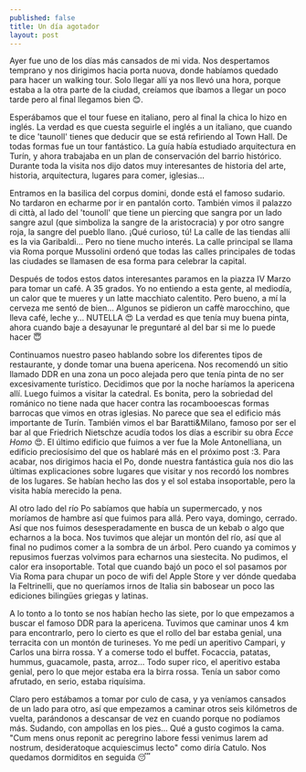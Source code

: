 ```yaml
---
published: false
title: Un día agotador
layout: post
---
```

Ayer fue uno de los días más cansados de mi vida. Nos despertamos temprano y nos dirigimos hacia porta nuova, donde habíamos quedado para hacer un walking tour. Solo llegar allí ya nos llevó una hora, porque estaba a la otra parte de la ciudad, creíamos que íbamos a llegar un poco tarde pero al final llegamos bien 😊. 

Esperábamos que el tour fuese en italiano, pero al final la chica lo hizo en inglés. La verdad es que cuesta seguirle el inglés a un italiano, que cuando te dice 'taunoll' tienes que deducir que se está refiriendo al Town Hall. De todas formas fue un tour fantástico. La guía había estudiado arquitectura en Turín, y ahora trabajaba en un plan de conservación del barrio histórico. Durante toda la visita nos dijo datos muy interesantes de historia del arte, historia, arquitectura, lugares para comer, iglesias...

Entramos en la basilica del corpus domini, donde está el famoso sudario. No tardaron en echarme por ir en pantalón corto. También vimos il palazzo di città, al lado del 'tounoll' que tiene un piercing que sangra por un lado sangre azul (que simboliza la sangre de la aristocracia) y por otro sangre roja, la sangre del pueblo llano. ¡Qué curioso, tú! La calle de las tiendas allí es la via Garibaldi... Pero no tiene mucho interés. La calle principal se llama via Roma porque Mussolini ordenó que todas las calles principales de todas las ciudades se llamasen de esa forma para celebrar la capital. 

Después de todos estos datos interesantes paramos en la piazza IV Marzo para tomar un café. A 35 grados. Yo no entiendo a esta gente, al mediodía, un calor que te mueres y un latte macchiato calentito. Pero bueno, a mí la cerveza me sentó de bien... Algunos se pidieron un caffè marocchino, que lleva café, leche y... NUTELLA 😍 La verdad es que tenía muy buena pinta, ahora cuando baje a desayunar le preguntaré al del bar si me lo puede hacer 😇 

Continuamos nuestro paseo hablando sobre los diferentes tipos de restaurante, y donde tomar una buena apericena. Nos recomendó un sitio llamado DDR en una zona un poco alejada pero que tenía pinta de no ser excesivamente turístico. Decidimos que por la noche haríamos la apericena allí. Luego fuimos a visitar la catedral. Es bonita, pero la sobriedad del románico no tiene nada que hacer contra las rocambooescas formas barrocas que vimos en otras iglesias. No parece que sea el edificio más importante de Turín. También vimos el bar Baratti&Milano, famoso por ser el bar al que Friedrich Nietschze acudía todos los días a escribir su obra *Ecce Homo* 😍. El último edificio que fuimos a ver fue la Mole Antonelliana, un edificio preciosísimo del que os hablaré más en el próximo post :3. Para acabar, nos dirigimos hacia el Po, donde nuestra fantástica guía nos dio las últimas explicaciones sobre lugares que visitar y nos recordó los nombres de los lugares. Se habían hecho las dos y el sol estaba insoportable, pero la visita había merecido la pena. 

Al otro lado del río Po sabíamos que había un supermercado, y nos moríamos de hambre así que fuimos para allá. Pero vaya, domingo, cerrado. Así que nos fuimos desesperadamente en busca de un kebab o algo que echarnos a la boca. Nos tuvimos que alejar un montón del río, así que al final no pudimos comer a la sombra de un árbol. Pero cuando ya comimos y repusimos fuerzas volvimos para echarnos una siestecita. No pudimos, el calor era insoportable. Total que cuando bajó un poco el sol pasamos por Via Roma para chupar un poco de wifi del Apple Store y ver dónde quedaba la Feltrinelli, que no queríamos irnos de Italia sin babosear un poco las ediciones bilingües griegas y latinas. 

A lo tonto a lo tonto se nos habían hecho las siete, por lo que empezamos a buscar el famoso DDR para la apericena. Tuvimos que caminar unos 4 km para encontrarlo, pero lo cierto es que el rollo del bar estaba genial, una terracita con un montón de turineses. Yo me pedí un aperitivo Campari, y Carlos una birra rossa. Y a comerse todo el buffet. Focaccia, patatas, hummus, guacamole, pasta, arroz... Todo super rico, el aperitivo estaba genial, pero lo que mejor estaba era la birra rossa. Tenía un sabor como afrutado, en serio, estaba riquísima. 

Claro pero estábamos a tomar por culo de casa, y ya veníamos cansados de un lado para otro, así que empezamos a caminar otros seis kilómetros de vuelta, parándonos a descansar de vez en cuando porque no podíamos más. Sudando, con ampollas en los pies... Qué a gusto cogimos la cama. 
"Cum mens onus reponit ac peregrino labore fessi venimus larem ad nostrum, desideratoque acquiescimus lecto" como diría Catulo. Nos quedamos dormiditos en seguida 😴